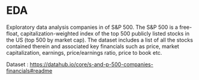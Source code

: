 # EDA

Exploratory data analysis companies in of S&P 500. The S&P 500 is a free-float, capitalization-weighted index of the top 500 publicly listed stocks in the US (top 500 by market cap). The dataset includes a list of all the stocks contained therein and associated key financials such as price, market capitalization, earnings, price/earnings ratio, price to book etc.


Dataset : https://datahub.io/core/s-and-p-500-companies-financials#readme
